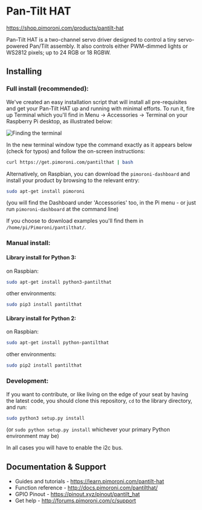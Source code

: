# Pan-Tilt HAT
https://shop.pimoroni.com/products/pantilt-hat

Pan-Tilt HAT is a two-channel servo driver designed to control a tiny servo-powered Pan/Tilt assembly. It also controls either PWM-dimmed lights or WS2812 pixels; up to 24 RGB or 18 RGBW.

## Installing

### Full install (recommended):

We've created an easy installation script that will install all pre-requisites and get your Pan-Tilt HAT
up and running with minimal efforts. To run it, fire up Terminal which you'll find in Menu -> Accessories -> Terminal
on your Raspberry Pi desktop, as illustrated below:

![Finding the terminal](http://get.pimoroni.com/resources/github-repo-terminal.png)

In the new terminal window type the command exactly as it appears below (check for typos) and follow the on-screen instructions:

```bash
curl https://get.pimoroni.com/pantilthat | bash
```

Alternatively, on Raspbian, you can download the `pimoroni-dashboard` and install your product by browsing to the relevant entry:

```bash
sudo apt-get install pimoroni
```
(you will find the Dashboard under 'Accessories' too, in the Pi menu - or just run `pimoroni-dashboard` at the command line)

If you choose to download examples you'll find them in `/home/pi/Pimoroni/pantilthat/`.

### Manual install:

#### Library install for Python 3:

on Raspbian:

```bash
sudo apt-get install python3-pantilthat
```

other environments: 

```bash
sudo pip3 install pantilthat
```

#### Library install for Python 2:

on Raspbian:

```bash
sudo apt-get install python-pantilthat
```

other environments: 

```bash
sudo pip2 install pantilthat
```

### Development:

If you want to contribute, or like living on the edge of your seat by having the latest code, you should clone this repository, `cd` to the library directory, and run:

```bash
sudo python3 setup.py install
```
(or `sudo python setup.py install` whichever your primary Python environment may be)

In all cases you will have to enable the i2c bus.

## Documentation & Support

* Guides and tutorials - https://learn.pimoroni.com/pantilt-hat
* Function reference - http://docs.pimoroni.com/pantilthat/
* GPIO Pinout - https://pinout.xyz/pinout/pantilt_hat
* Get help - http://forums.pimoroni.com/c/support
